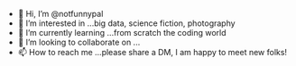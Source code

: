 - 👋 Hi, I’m @notfunnypal
- 👀 I’m interested in ...big data, science fiction, photography 
- 🌱 I’m currently learning ...from scratch the coding world
- 💞️ I’m looking to collaborate on ...
- 📫 How to reach me ...please share a DM, I am happy to meet
new folks!

<!---
notfunnypal/notfunnypal is a ✨ special ✨ repository because its `README.md` (this file) appears on your GitHub profile.
You can click the Preview link to take a look at your changes.
--->
